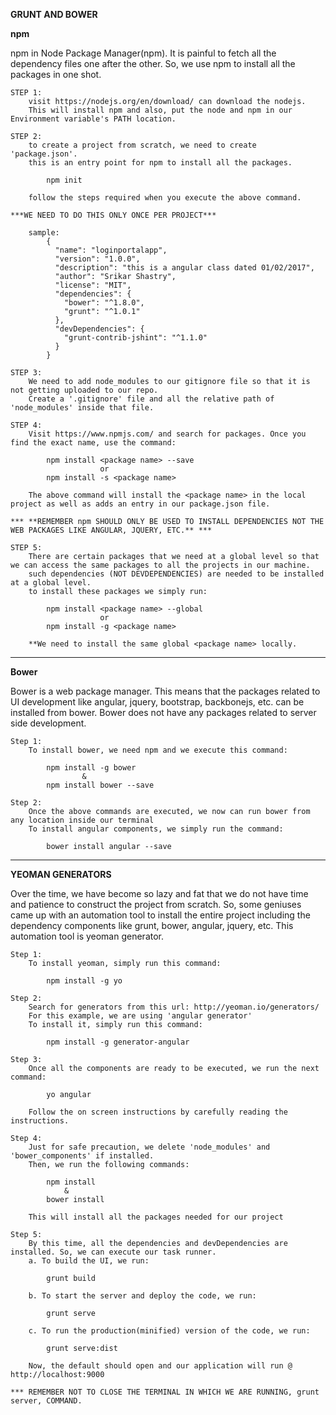 **GRUNT AND BOWER** 

<b>npm</b>

npm in Node Package Manager(npm). It is painful to fetch all the dependency files one after the other.
So, we use npm to install all the packages in one shot.

    STEP 1:
        visit https://nodejs.org/en/download/ can download the nodejs.
        This will install npm and also, put the node and npm in our Environment variable's PATH location.
        
    STEP 2:
        to create a project from scratch, we need to create 'package.json'.
        this is an entry point for npm to install all the packages.
        
            npm init
        
        follow the steps required when you execute the above command.
        
    ***WE NEED TO DO THIS ONLY ONCE PER PROJECT***
        
        sample:
            {
              "name": "loginportalapp",
              "version": "1.0.0",
              "description": "this is a angular class dated 01/02/2017",
              "author": "Srikar Shastry",
              "license": "MIT",
              "dependencies": {
                "bower": "^1.8.0",
                "grunt": "^1.0.1"
              },
              "devDependencies": {
                "grunt-contrib-jshint": "^1.1.0"
              }
            }
            
    STEP 3:
        We need to add node_modules to our gitignore file so that it is not getting uploaded to our repo.
        Create a '.gitignore' file and all the relative path of 'node_modules' inside that file.
        
    STEP 4:
        Visit https://www.npmjs.com/ and search for packages. Once you find the exact name, use the command:
            
            npm install <package name> --save
                        or
            npm install -s <package name>
            
        The above command will install the <package name> in the local project as well as adds an entry in our package.json file.
            
    *** **REMEMBER npm SHOULD ONLY BE USED TO INSTALL DEPENDENCIES NOT THE WEB PACKAGES LIKE ANGULAR, JQUERY, ETC.** ***        
    
    STEP 5:
        There are certain packages that we need at a global level so that we can access the same packages to all the projects in our machine.
        such dependencies (NOT DEVDEPENDENCIES) are needed to be installed at a global level.
        to install these packages we simply run:
        
            npm install <package name> --global
                        or
            npm install -g <package name>            
            
        **We need to install the same global <package name> locally.
        
        
__________________________________________________________________________________________________________________________________
        
**Bower**        

Bower is a web package manager. This means that the packages related to UI development like angular, jquery, bootstrap, backbonejs, etc. can be installed from bower.
Bower does not have any packages related to server side development.

    Step 1:
        To install bower, we need npm and we execute this command:
        
            npm install -g bower
                    &
            npm install bower --save
    
    Step 2:
        Once the above commands are executed, we now can run bower from any location inside our terminal
        To install angular components, we simply run the command:
        
            bower install angular --save
            
_______________________________________________________________________________________________________________________________
            
**YEOMAN GENERATORS**            

Over the time, we have become so lazy and fat that we do not have time and patience to construct the project from scratch.
So, some geniuses came up with an automation tool to install the entire project including the dependency components like grunt, bower, angular, jquery, etc.
This automation tool is yeoman generator.

    Step 1:
        To install yeoman, simply run this command:
            
            npm install -g yo
    
    Step 2:
        Search for generators from this url: http://yeoman.io/generators/
        For this example, we are using 'angular generator'
        To install it, simply run this command:
            
            npm install -g generator-angular
        
    Step 3:
        Once all the components are ready to be executed, we run the next command:
        
            yo angular
        
        Follow the on screen instructions by carefully reading the instructions.
        
    Step 4:
        Just for safe precaution, we delete 'node_modules' and 'bower_components' if installed.
        Then, we run the following commands:
        
            npm install
                &
            bower install
            
        This will install all the packages needed for our project
        
    Step 5:
        By this time, all the dependencies and devDependencies are installed. So, we can execute our task runner.
        a. To build the UI, we run:
        
            grunt build
            
        b. To start the server and deploy the code, we run:
            
            grunt serve
        
        c. To run the production(minified) version of the code, we run:
        
            grunt serve:dist
            
        Now, the default should open and our application will run @ http://localhost:9000    
        
    *** REMEMBER NOT TO CLOSE THE TERMINAL IN WHICH WE ARE RUNNING, grunt server, COMMAND.
        
        
        
        
        
        
        
        
        
        
        
        
        
        
        
        
            
            
            
            
        
        
        